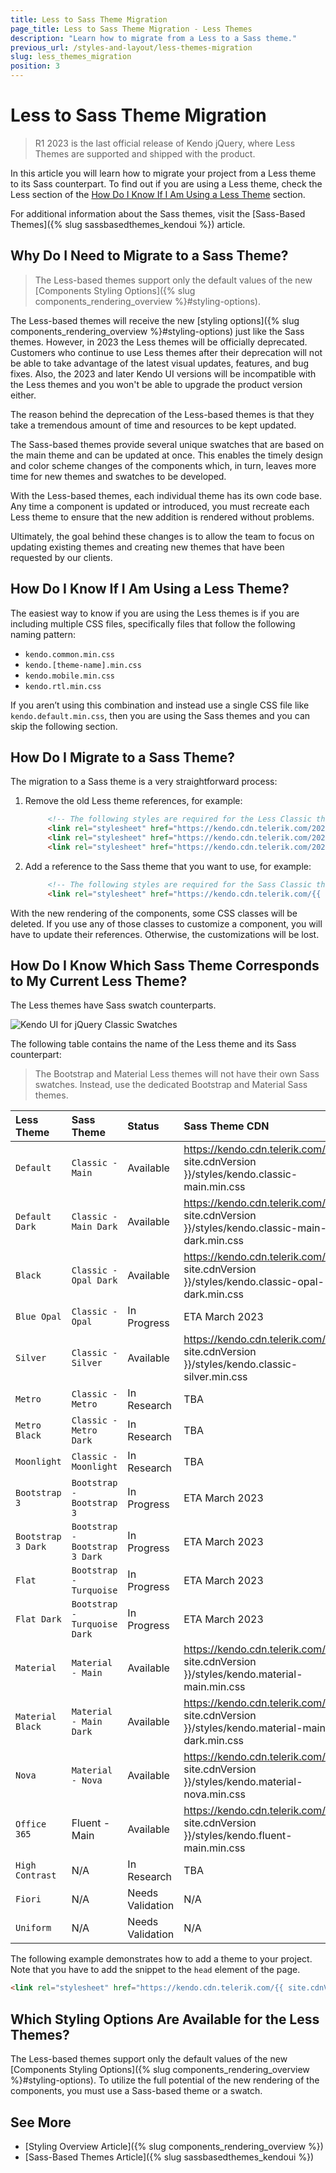 ```yaml
---
title: Less to Sass Theme Migration
page_title: Less to Sass Theme Migration - Less Themes
description: "Learn how to migrate from a Less to a Sass theme."
previous_url: /styles-and-layout/less-themes-migration
slug: less_themes_migration
position: 3
---
```


# Less to Sass Theme Migration

> R1 2023 is the last official release of Kendo jQuery, where Less Themes are supported and shipped with the product.

In this article you will learn how to migrate your project from a Less theme to its Sass counterpart. To find out if you are using a Less theme, check the Less section of the [How Do I Know If I Am Using a Less Theme](#how-do-i-know-if-i-am-using-a-less-theme) section.

For additional information about the Sass themes, visit the [Sass-Based Themes]({% slug sassbasedthemes_kendoui %}) article.

## Why Do I Need to Migrate to a Sass Theme?

> The Less-based themes support only the default values of the new [Components Styling Options]({% slug components_rendering_overview %}#styling-options).

The Less-based themes will receive the new [styling options]({% slug components_rendering_overview %}#styling-options) just like the Sass themes. However, in 2023 the Less themes will be officially deprecated. Customers who continue to use Less themes after their deprecation will not be able to take advantage of the latest visual updates, features, and bug fixes. Also, the 2023 and later Kendo UI versions will be incompatible with the Less themes and you won't be able to upgrade the product version either.

The reason behind the deprecation of the Less-based themes is that they take a tremendous amount of time and resources to be kept updated.

The Sass-based themes provide several unique swatches that are based on the main theme and can be updated at once. This enables the timely design and color scheme changes of the components which, in turn, leaves more time for new themes and swatches to be developed.

With the Less-based themes, each individual theme has its own code base. Any time a component is updated or introduced, you must recreate each Less theme to ensure that the new addition is rendered without problems.

Ultimately, the goal behind these changes is to allow the team to focus on updating existing themes and creating new themes that have been requested by our clients.

## How Do I Know If I Am Using a Less Theme?

The easiest way to know if you are using the Less themes is if you are including multiple CSS files, specifically files that follow the following naming pattern:

- `kendo.common.min.css`
- `kendo.[theme-name].min.css`
- `kendo.mobile.min.css`
- `kendo.rtl.min.css`

If you aren’t using this combination and instead use a single CSS file like `kendo.default.min.css`, then you are using the Sass themes and you can skip the following section.

## How Do I Migrate to a Sass Theme?

The migration to a Sass theme is a very straightforward process:

1. Remove the old Less theme references, for example:

   ```html
        <!-- The following styles are required for the Less Classic theme. -->
        <link rel="stylesheet" href="https://kendo.cdn.telerik.com/2022.1.119/styles/kendo.common.min.css" />
        <link rel="stylesheet" href="https://kendo.cdn.telerik.com/2022.1.119/styles/kendo.default.min.css" />
        <link rel="stylesheet" href="https://kendo.cdn.telerik.com/2022.1.119/styles/kendo.default.mobile.min.css" />
   ```

1. Add a reference to the Sass theme that you want to use, for example:

   ```html
        <!-- The following styles are required for the Sass Classic theme. -->
        <link rel="stylesheet" href="https://kendo.cdn.telerik.com/{{ site.cdnVersion }}/styles/kendo.classic-main.min.css" />
   ```

With the new rendering of the components, some CSS classes will be deleted. If you use any of those classes to customize a component, you will have to update their references. Otherwise, the customizations will be lost.

## How Do I Know Which Sass Theme Corresponds to My Current Less Theme?

The Less themes have Sass swatch counterparts.

![Kendo UI for jQuery Classic Swatches](../images/theme-builder-classic-swatches.png)

The following table contains the name of the Less theme and its Sass counterpart:

> The Bootstrap and Material Less themes will not have their own Sass swatches. Instead, use the dedicated Bootstrap and Material Sass themes.

| Less Theme   | Sass Theme | Status | Sass Theme CDN
|:---         |:---        |:---        |:---
| `Default` | `Classic - Main` | Available | https://kendo.cdn.telerik.com/{{ site.cdnVersion }}/styles/kendo.classic-main.min.css |
| `Default Dark` | `Classic - Main Dark` | Available | https://kendo.cdn.telerik.com/{{ site.cdnVersion }}/styles/kendo.classic-main-dark.min.css |
| `Black` | `Classic - Opal Dark` | Available | https://kendo.cdn.telerik.com/{{ site.cdnVersion }}/styles/kendo.classic-opal-dark.min.css |
| `Blue Opal` | `Classic - Opal` | In Progress | ETA March 2023 |
| `Silver` | `Classic - Silver` | Available | https://kendo.cdn.telerik.com/{{ site.cdnVersion }}/styles/kendo.classic-silver.min.css |
| `Metro` | `Classic - Metro` | In Research | TBA |
| `Metro Black` | `Classic - Metro Dark` | In Research | TBA |
| `Moonlight` | `Classic - Moonlight` | In Research | TBA |
| `Bootstrap 3` | `Bootstrap - Bootstrap 3` | In Progress | ETA March 2023 |
| `Bootstrap 3 Dark` | `Bootstrap - Bootstrap 3 Dark` | In Progress | ETA March 2023 |
| `Flat` | `Bootstrap - Turquoise` | In Progress | ETA March 2023 |
| `Flat Dark` | `Bootstrap - Turquoise Dark` | In Progress | ETA March 2023 |
| `Material` | `Material - Main` | Available | https://kendo.cdn.telerik.com/{{ site.cdnVersion }}/styles/kendo.material-main.min.css |
| `Material Black` | `Material - Main Dark` | Available | https://kendo.cdn.telerik.com/{{ site.cdnVersion }}/styles/kendo.material-main-dark.min.css|
| `Nova` | `Material - Nova` | Available | https://kendo.cdn.telerik.com/{{ site.cdnVersion }}/styles/kendo.material-nova.min.css |
| `Office 365` | Fluent - Main | Available | https://kendo.cdn.telerik.com/{{ site.cdnVersion }}/styles/kendo.fluent-main.min.css |
| `High Contrast` | N/A | In Research | TBA |
| `Fiori` | N/A | Needs Validation | N/A |
| `Uniform` | N/A | Needs Validation | N/A |

The following example demonstrates how to add a theme to your project. Note that you have to add the snippet to the `head` element of the page.

```html
<link rel="stylesheet" href="https://kendo.cdn.telerik.com/{{ site.cdnVersion }}/styles/kendo.classic-main.min.css" /> 
```

## Which Styling Options Are Available for the Less Themes?

The Less-based themes support only the default values of the new [Components Styling Options]({% slug components_rendering_overview %}#styling-options). To utilize the full potential of the new rendering of the components, you must use a Sass-based theme or a swatch.

## See More

* [Styling Overview Article]({% slug components_rendering_overview %})
* [Sass-Based Themes Article]({% slug sassbasedthemes_kendoui %})
